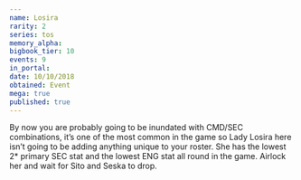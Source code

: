 ```yaml
---
name: Losira
rarity: 2
series: tos
memory_alpha:
bigbook_tier: 10
events: 9
in_portal:
date: 10/10/2018
obtained: Event
mega: true
published: true
---
```


By now you are probably going to be inundated with CMD/SEC combinations, it’s one of the most common in the game so Lady Losira here isn’t going to be adding anything unique to your roster. She has the lowest 2* primary SEC stat and the lowest ENG stat all round in the game. Airlock her and wait for Sito and Seska to drop.
